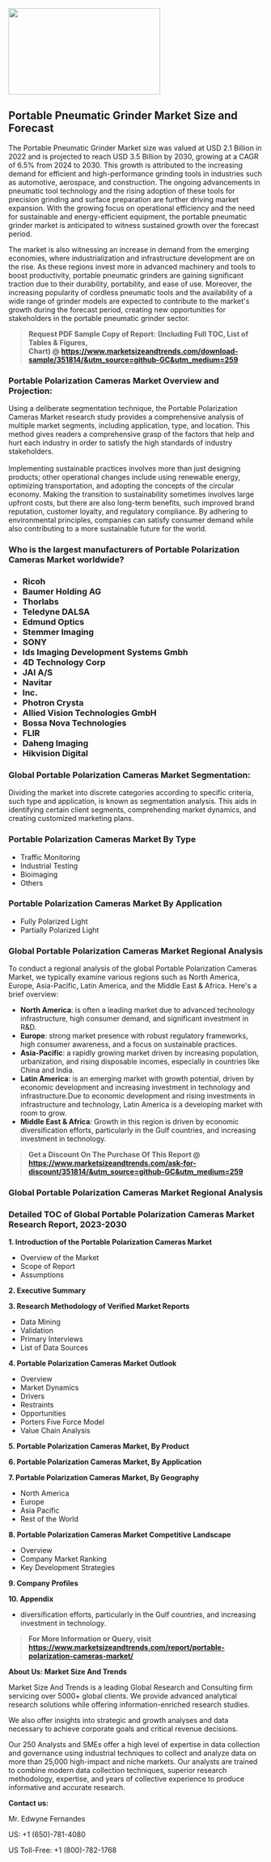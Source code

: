 <p><img class="alignnone size-medium wp-image-20088" src="https://ffe5etoiles.com/wp-content/uploads/2024/12/MST1-300x171.png" alt="" width="300" height="171" /></p><h2>Portable Pneumatic Grinder Market Size and Forecast</h2><p>The Portable Pneumatic Grinder Market size was valued at USD 2.1 Billion in 2022 and is projected to reach USD 3.5 Billion by 2030, growing at a CAGR of 6.5% from 2024 to 2030. This growth is attributed to the increasing demand for efficient and high-performance grinding tools in industries such as automotive, aerospace, and construction. The ongoing advancements in pneumatic tool technology and the rising adoption of these tools for precision grinding and surface preparation are further driving market expansion. With the growing focus on operational efficiency and the need for sustainable and energy-efficient equipment, the portable pneumatic grinder market is anticipated to witness sustained growth over the forecast period.</p><p>The market is also witnessing an increase in demand from the emerging economies, where industrialization and infrastructure development are on the rise. As these regions invest more in advanced machinery and tools to boost productivity, portable pneumatic grinders are gaining significant traction due to their durability, portability, and ease of use. Moreover, the increasing popularity of cordless pneumatic tools and the availability of a wide range of grinder models are expected to contribute to the market's growth during the forecast period, creating new opportunities for stakeholders in the portable pneumatic grinder sector.</p></p><blockquote id="" class=""><strong>Request PDF Sample Copy of Report: (Including Full TOC, List of Tables &amp; Figures, Chart)&nbsp;@&nbsp;<strong><a href="https://www.marketsizeandtrends.com/download-sample/351814/&utm_source=github-GC&utm_medium=259" target="_blank">https://www.marketsizeandtrends.com/download-sample/351814/&utm_source=github-GC&utm_medium=259</a></strong></strong></blockquote><h3 id="" class="">Portable Polarization Cameras Market&nbsp;Overview and Projection:</h3><p id="" class="">Using a deliberate segmentation technique, the Portable Polarization Cameras Market research study provides a comprehensive analysis of multiple market segments, including application, type, and location. This method gives readers a comprehensive grasp of the factors that help and hurt each industry in order to satisfy the high standards of industry stakeholders. <br /> <br />Implementing sustainable practices involves more than just designing products; other operational changes include using renewable energy, optimizing transportation, and adopting the concepts of the circular economy. Making the transition to sustainability sometimes involves large upfront costs, but there are also long-term benefits, such improved brand reputation, customer loyalty, and regulatory compliance. By adhering to environmental principles, companies can satisfy consumer demand while also contributing to a more sustainable future for the world.</p><h3 id="" class="">Who is the largest manufacturers of&nbsp;Portable Polarization Cameras Market worldwide?</h3><h3 class=""><p><ul><li>Ricoh </li><li> Baumer Holding AG </li><li> Thorlabs </li><li> Teledyne DALSA </li><li> Edmund Optics </li><li> Stemmer Imaging </li><li> SONY </li><li> Ids Imaging Development Systems Gmbh </li><li> 4D Technology Corp </li><li> JAI A/S </li><li> Navitar </li><li> Inc. </li><li> Photron Crysta </li><li> Allied Vision Technologies GmbH </li><li> Bossa Nova Technologies </li><li> FLIR </li><li> Daheng Imaging </li><li> Hikvision Digital</li></ul></p></h3><h3 id="" class="">Global&nbsp;Portable Polarization Cameras Market Segmentation:</h3><p id="" class="">Dividing the market into discrete categories according to specific criteria, such type and application, is known as segmentation analysis. This aids in identifying certain client segments, comprehending market dynamics, and creating customized marketing plans.</p><h3 id="" class="">Portable Polarization Cameras Market&nbsp;By Type</h3><p><p><ul><li>Traffic Monitoring</li><li> Industrial Testing</li><li> Bioimaging</li><li> Others</p></li></ul></p></p><h3 id="" class="">Portable Polarization Cameras Market&nbsp;By Application</h3><p class=""><p><ul><li>Fully Polarized Light</li><li> Partially Polarized Light</li></ul></p></p><h3 id="" class="">Global Portable Polarization Cameras Market Regional Analysis</h3><p id="" class="">To conduct a regional analysis of the global Portable Polarization Cameras Market, we typically examine various regions such as North America, Europe, Asia-Pacific, Latin America, and the Middle East &amp; Africa. Here's a brief overview:</p><ul><li><strong>North America</strong>: is often a leading market due to advanced technology infrastructure, high consumer demand, and significant investment in R&amp;D.</li><li><strong>Europe</strong>: strong market presence with robust regulatory frameworks, high consumer awareness, and a focus on sustainable practices.</li><li><strong>Asia-Pacific</strong>: a rapidly growing market driven by increasing population, urbanization, and rising disposable incomes, especially in countries like China and India.</li><li><strong>Latin America</strong>: is an emerging market with growth potential, driven by economic development and increasing investment in technology and infrastructure.Due to economic development and rising investments in infrastructure and technology, Latin America is a developing market with room to grow.</li><li><strong>Middle East &amp; Africa</strong>: Growth in this region is driven by economic diversification efforts, particularly in the Gulf countries, and increasing investment in technology.</li></ul><blockquote id="" class=""><strong>Get a Discount On The Purchase Of This Report @ <strong><a href="https://www.marketsizeandtrends.com/ask-for-discount/351814/&utm_source=github-GC&utm_medium=259" target="_blank">https://www.marketsizeandtrends.com/ask-for-discount/351814/&utm_source=github-GC&utm_medium=259</a></strong></strong></blockquote><h3 id="" class="">Global Portable Polarization Cameras Market Regional Analysis</h3><h3 id="" class="">Detailed TOC of Global Portable Polarization Cameras Market Research Report, 2023-2030</h3><p id="" class=""><strong>1. Introduction of the Portable Polarization Cameras Market</strong></p><ul><li>Overview of the Market</li><li>Scope of Report</li><li>Assumptions</li></ul><p id="" class=""><strong>2. Executive Summary</strong></p><p id="" class=""><strong>3. Research Methodology of Verified Market Reports</strong></p><ul><li>Data Mining</li><li>Validation</li><li>Primary Interviews</li><li>List of Data Sources</li></ul><p id="" class=""><strong>4. Portable Polarization Cameras Market Outlook</strong></p><ul><li>Overview</li><li>Market Dynamics</li><li>Drivers</li><li>Restraints</li><li>Opportunities</li><li>Porters Five Force Model</li><li>Value Chain Analysis</li></ul><p id="" class=""><strong>5. Portable Polarization Cameras Market, By Product</strong></p><p id="" class=""><strong>6. Portable Polarization Cameras Market, By Application</strong></p><p id="" class=""><strong>7. Portable Polarization Cameras Market, By Geography</strong></p><ul><li>North America</li><li>Europe</li><li>Asia Pacific</li><li>Rest of the World</li></ul><p id="" class=""><strong>8. Portable Polarization Cameras Market Competitive Landscape</strong></p><ul><li>Overview</li><li>Company Market Ranking</li><li>Key Development Strategies</li></ul><p id="" class=""><strong>9. Company Profiles</strong></p><p id="" class=""><strong>10. Appendix</strong></p><ul><li>diversification efforts, particularly in the Gulf countries, and increasing investment in technology.</li></ul><blockquote id="" class=""><strong>For More Information or Query, visit <strong><strong><a href="https://www.marketsizeandtrends.com/report/portable-polarization-cameras-market/" target="_blank">https://www.marketsizeandtrends.com/report/portable-polarization-cameras-market/</a></strong></strong></strong></blockquote><p id="" class=""><strong>About Us: Market Size And Trends</strong></p><p id="" class="">Market Size And Trends is a leading Global Research and Consulting firm servicing over 5000+ global clients. We provide advanced analytical research solutions while offering information-enriched research studies.</p><p id="" class="">We also offer insights into strategic and growth analyses and data necessary to achieve corporate goals and critical revenue decisions.</p><p id="" class="">Our 250 Analysts and SMEs offer a high level of expertise in data collection and governance using industrial techniques to collect and analyze data on more than 25,000 high-impact and niche markets. Our analysts are trained to combine modern data collection techniques, superior research methodology, expertise, and years of collective experience to produce informative and accurate research.</p><p id="" class=""><strong>Contact us:</strong></p><p id="" class="">Mr. Edwyne Fernandes</p><p id="" class="">US: +1 (650)-781-4080</p><p id="" class="">US Toll-Free: +1 (800)-782-1768</p>
